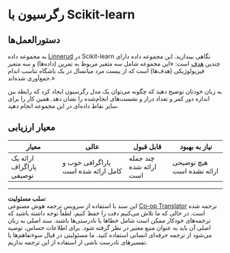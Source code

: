 <!--
CO_OP_TRANSLATOR_METADATA:
{
  "original_hash": "74a5cf83e4ebc302afbcbc4f418afd0a",
  "translation_date": "2025-09-03T22:36:30+00:00",
  "source_file": "2-Regression/1-Tools/assignment.md",
  "language_code": "fa"
}
-->
# رگرسیون با Scikit-learn

## دستورالعمل‌ها

به مجموعه داده [Linnerud](https://scikit-learn.org/stable/modules/generated/sklearn.datasets.load_linnerud.html#sklearn.datasets.load_linnerud) در Scikit-learn نگاهی بیندازید. این مجموعه داده دارای چندین [هدف](https://scikit-learn.org/stable/datasets/toy_dataset.html#linnerrud-dataset) است: «این مجموعه شامل سه متغیر مربوط به تمرین (داده‌ها) و سه متغیر فیزیولوژیکی (هدف‌ها) است که از بیست مرد میانسال در یک باشگاه تناسب اندام جمع‌آوری شده‌اند.»

به زبان خودتان توضیح دهید که چگونه می‌توان یک مدل رگرسیون ایجاد کرد که رابطه بین اندازه دور کمر و تعداد دراز و نشست‌های انجام‌شده را نشان دهد. همین کار را برای سایر نقاط داده‌ای در این مجموعه انجام دهید.

## معیار ارزیابی

| معیار                          | عالی                                | قابل قبول                     | نیاز به بهبود               |
| ------------------------------ | ----------------------------------- | ----------------------------- | -------------------------- |
| ارائه یک پاراگراف توصیفی       | پاراگرافی خوب و کامل ارائه شده است | چند جمله ارائه شده است        | هیچ توضیحی ارائه نشده است  |

---

**سلب مسئولیت**:  
این سند با استفاده از سرویس ترجمه هوش مصنوعی [Co-op Translator](https://github.com/Azure/co-op-translator) ترجمه شده است. در حالی که ما تلاش می‌کنیم دقت را حفظ کنیم، لطفاً توجه داشته باشید که ترجمه‌های خودکار ممکن است شامل خطاها یا نادرستی‌ها باشند. سند اصلی به زبان اصلی آن باید به عنوان منبع معتبر در نظر گرفته شود. برای اطلاعات حساس، توصیه می‌شود از ترجمه حرفه‌ای انسانی استفاده کنید. ما مسئولیتی در قبال سوءتفاهم‌ها یا تفسیرهای نادرست ناشی از استفاده از این ترجمه نداریم.